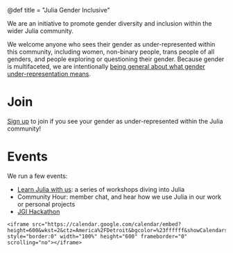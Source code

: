 @def title = "Julia Gender Inclusive"

We are an initiative to promote gender diversity
and inclusion within the wider Julia community. 

We welcome anyone who sees their gender as under-represented within this
community, including women, non-binary people, trans people of all genders, and
people exploring or questioning their gender. Because gender is multifaceted,
we are intentionally [being general about what gender under-representation
means](https://medium.com/@quinncrossley/uplifting-diverse-genders-beyond-women-and-non-binary-916c890f2185).

# Join
[Sign up](https://docs.google.com/forms/d/e/1FAIpQLSesAzK6mG3ytWHR4qAxp8TXtGFYkPxY1GXy84grh7uVFxro8g/viewform) to join if you see your gender as under-represented within the Julia community!

# Events
We run a few events:
- [Learn Julia with us](ljwu): a series of workshops diving into Julia
- Community Hour: member chat, and hear how we use Julia in our work or personal projects
- [JGI Hackathon](hackathon)

~~~
<iframe src="https://calendar.google.com/calendar/embed?height=600&wkst=2&ctz=America%2FDetroit&bgcolor=%23ffffff&showCalendars=0&showDate=0&showTitle=0&mode=AGENDA&src=YWE0NjU4YWFiOWI3YzQ1NmUxN2E4MDRkNWRhYjVkNGZlODBlMDI4YmNkOTg2YjMwOGU1OWE5ZDY3NWI1ZWUzY0Bncm91cC5jYWxlbmRhci5nb29nbGUuY29t&color=%239E69AF" style="border:0" width="100%" height="600" frameborder="0" scrolling="no"></iframe>
~~~
